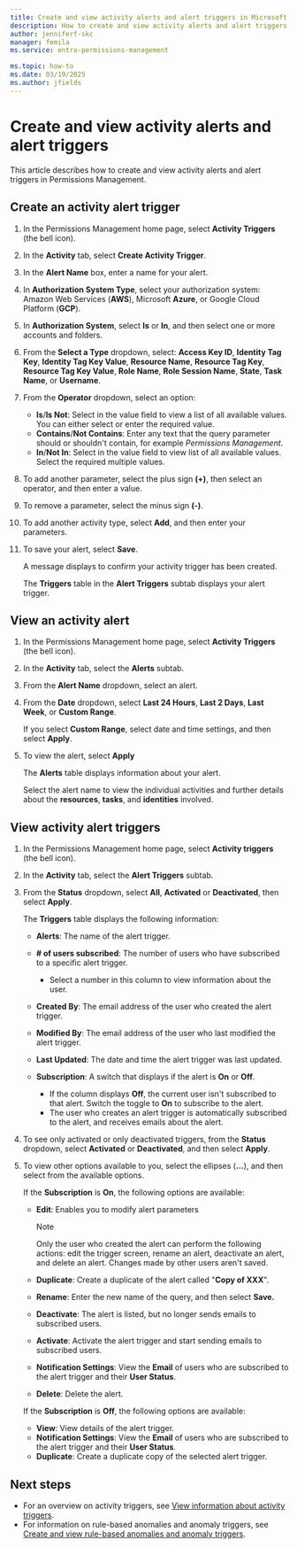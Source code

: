 ```yaml
---
title: Create and view activity alerts and alert triggers in Microsoft Entra Permissions Management
description: How to create and view activity alerts and alert triggers in Microsoft Entra Permissions Management.
author: jenniferf-skc
manager: femila
ms.service: entra-permissions-management

ms.topic: how-to
ms.date: 03/19/2025
ms.author: jfields
---
```


# Create and view activity alerts and alert triggers

This article describes how to create and view activity alerts and alert triggers in Permissions Management.

## Create an activity alert trigger

1. In the Permissions Management home page, select **Activity Triggers** (the bell icon).
1. In the **Activity** tab, select **Create Activity Trigger**.
1. In the **Alert Name** box, enter a name for your alert.
1. In **Authorization System Type**, select your authorization system: Amazon Web Services (**AWS**), Microsoft **Azure**, or Google Cloud Platform (**GCP**).
1. In **Authorization System**, select **Is** or **In**, and then select one or more accounts and folders.
1. From the **Select a Type** dropdown, select: **Access Key ID**, **Identity Tag Key**, **Identity Tag Key Value**, **Resource Name**, **Resource Tag Key**,  **Resource Tag Key Value**, **Role Name**, **Role Session Name**, **State**, **Task Name**, or **Username**.
1. From the **Operator** dropdown, select an option:

    - **Is**/**Is Not**: Select in the value field to view a list of all available values. You can either select or enter the required value.
    - **Contains**/**Not Contains**: Enter any text that the query parameter should or shouldn't contain, for example *Permissions Management*.
    - **In**/**Not In**: Select in the value field to view list of all available values. Select the required multiple values.

1. To add another parameter, select the plus sign **(+)**, then select an operator, and then enter a value.
1. To remove a parameter, select the minus sign **(-)**.
1. To add another activity type, select **Add**, and then enter your parameters.
1. To save your alert, select **Save**.

    A message displays to confirm your activity trigger has been created.

    The **Triggers** table in the **Alert Triggers** subtab displays your alert trigger.

## View an activity alert

1. In the Permissions Management home page, select **Activity Triggers** (the bell icon).
1. In the **Activity** tab, select the **Alerts** subtab.
1. From the **Alert Name** dropdown, select an alert.
1. From the **Date** dropdown, select **Last 24 Hours**, **Last 2 Days**, **Last Week**, or **Custom Range**.

    If you select **Custom Range**, select date and time settings, and then select **Apply**.
1. To view the alert, select **Apply**

    The **Alerts** table displays information about your alert.

    Select the alert name to view the individual activities and further details about the **resources**, **tasks**, and **identities** involved.


## View activity alert triggers

1. In the Permissions Management home page, select **Activity triggers** (the bell icon).
1. In the **Activity** tab, select the **Alert Triggers** subtab.
1. From the **Status** dropdown, select **All**, **Activated** or **Deactivated**, then select **Apply**.

    The **Triggers** table displays the following information:

    - **Alerts**: The name of the alert trigger.
    - **# of users subscribed**: The number of users who have subscribed to a specific alert trigger.

        - Select a number in this column to view information about the user.

    - **Created By**: The email address of the user who created the alert trigger.
    - **Modified By**: The email address of the user who last modified the alert trigger.
    - **Last Updated**: The date and time the alert trigger was last updated.
    - **Subscription**: A switch that displays if the alert is **On** or **Off**.

         - If the column displays **Off**, the current user isn't subscribed to that alert. Switch the toggle to **On** to subscribe to the alert.
         - The user who creates an alert trigger is automatically subscribed to the alert, and receives emails about the alert.

1. To see only activated or only deactivated triggers, from the **Status** dropdown, select **Activated** or **Deactivated**, and then select **Apply**.

1. To view other options available to you, select the ellipses (**...**), and then select from the available options.

    If the **Subscription** is **On**, the following options are available:

    - **Edit**: Enables you to modify alert parameters

       > [!NOTE]
         > Only the user who created the alert can perform the following actions: edit the trigger screen, rename an alert, deactivate an alert, and delete an alert. Changes made by other users aren't saved.

    - **Duplicate**: Create a duplicate of the alert called "**Copy of XXX**".
    - **Rename**: Enter the new name of the query, and then select **Save.**
    - **Deactivate**: The alert is listed, but no longer sends emails to subscribed users.
    - **Activate**: Activate the alert trigger and start sending emails to subscribed users.
    - **Notification Settings**: View the **Email** of users who are subscribed to the alert trigger and their **User Status**.
    - **Delete**: Delete the alert.

    If the **Subscription** is **Off**, the following options are available:
    - **View**: View  details of the alert trigger.
    - **Notification Settings**: View the **Email** of users who are subscribed to the alert trigger and their **User Status**.
    - **Duplicate**: Create a duplicate copy of the selected alert trigger.




## Next steps

- For an overview on activity triggers, see [View information about activity triggers](ui-triggers.md).
- For information on rule-based anomalies and anomaly triggers, see [Create and view rule-based anomalies and anomaly triggers](product-rule-based-anomalies.md).
